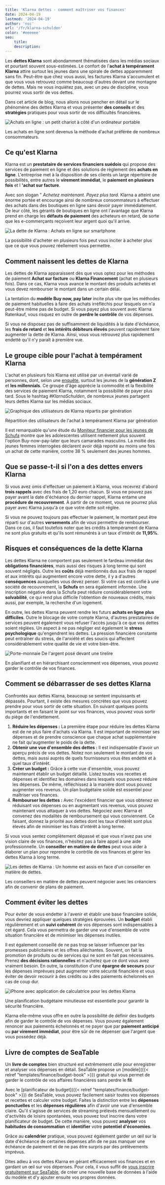 ```yaml
---
title: 'Klarna dettes - comment maîtriser vos finances'
date: 2024-04-19
lastmod: '2024-04-19'
author: 'nsc'
url: '/fr/klarna-schulden'
color: '#eeeeee'
seo:
    title:
    description:
---
```


Les **dettes Klarna** sont abondamment thématisées dans les médias sociaux et pourtant souvent sous-estimées. Le confort de l'**achat à tempérament Klarna** attire surtout les jeunes dans une spirale de dettes apparemment sans fin. Peut-être que chez vous aussi, les factures Klarna s'accumulent et que vous vous retrouvez comme beaucoup d'autres devant une montagne de dettes. Mais ne vous inquiétez pas, avec un peu de discipline, vous pourrez vous sortir de vos dettes.

Dans cet article de blog, nous allons nous pencher en détail sur le phénomène des dettes Klarna et vous présenter **des conseils** et des **stratégies** pratiques pour vous sortir de vos difficultés financières.

![Achats en ligne : un petit chariot à côté d'un ordinateur portable](images/pexels-karolina-grabowska-5632397-711x474.jpg)

Les achats en ligne sont devenus la méthode d'achat préférée de nombreux consommateurs.

## Ce qu'est Klarna

Klarna est un **prestataire de services financiers suédois** qui propose des services de paiement en ligne et des solutions de règlement des **achats en ligne**. L'entreprise met à la disposition de ses clients un large répertoire de possibilités, entre autres le **virement immédiat**, le **paiement en plusieurs fois** et l **'achat sur facture**.

Avec son slogan " _Achetez maintenant. Payez plus tard._ Klarna a atteint une énorme portée et encourage ainsi de nombreux consommateurs à effectuer des achats dans des boutiques en ligne sans devoir payer immédiatement. De leur côté, les gérants de boutiques en ligne ont l'avantage que Klarna prend en charge les **défauts de paiement** des acheteurs en retard, de sorte que les e-commerçants reçoivent leur argent quoi qu'il arrive.

![La dette de Klarna : Achats en ligne sur smartphone](images/pexels-cottonbro-studio-5076511-711x474.jpg)

La possibilité d'acheter en plusieurs fois peut vous inciter à acheter plus que ce que vous pouvez réellement vous permettre.

## Comment naissent les dettes de Klarna

Les dettes de Klarna apparaissent dès que vous optez pour les méthodes de paiement **Achat sur facture** ou **Klarna Financement** (achat en plusieurs fois). Dans ce cas, Klarna vous avance le montant des produits achetés et vous devez rembourser le montant dans un certain délai.

La tentation du **modèle Buy now, pay later** incite plus vite que les méthodes de paiement habituelles à faire des achats irréfléchis pour lesquels on n'a peut-être même pas de budget. Si vous payez plus souvent avec Klarna Ratenkauf, vous risquez en outre de **perdre** **le contrôle** de vos dépenses.

Si vous ne disposez pas de suffisamment de liquidités à la date d'échéance, les **frais de retard** et **les intérêts débiteurs élevés** peuvent rapidement faire augmenter la dette de Klarna. Ainsi, vous vous retrouvez plus rapidement endetté qu'il n'y paraît à première vue.

## Le groupe cible pour l'achat à tempérament Klarna

L'achat en plusieurs fois Klarna est utilisé par un éventail varié de personnes, dont, selon une [enquête](https://de.statista.com/infografik/29303/anteil-der-befragten-verschiedener-generationen-die-klarna-bnpl-nutzen/), surtout les jeunes de la **génération Z** et **les millennials**. Ce groupe d'âge apprécie la commodité et la flexibilité des services de paiement Klarna, notamment la possibilité de payer plus tard. Sous le hashtag _#KlarnaSchulden_, de nombreux jeunes partagent leurs dettes Klarna sur les médias sociaux.

![Graphique des utilisateurs de Klarna répartis par génération](images/Klarna-Schulden-711x533.png)

Répartition des utilisateurs de l'achat à tempérament Klarna par génération

Il est remarquable qu'une étude du [Moniteur financier pour les jeunes de Schufa](https://www.schufa.de/themenportal/analyse-schufa-jugend-finanzmonitor-2022/) montre que les adolescentes utilisent nettement plus souvent l'option Buy-now-pay-later que leurs camarades masculins. La moitié des jeunes femmes interrogées déclarent avoir déjà reporté au moins une fois un achat de cette manière, contre 38 % seulement des jeunes hommes.

## Que se passe-t-il si l'on a des dettes envers Klarna

Si vous avez omis d'effectuer un paiement à Klarna, vous recevrez d'abord **trois rappels** avec des frais de 1,20 euro chacun. Si vous ne pouvez pas payer avant la date d'échéance du dernier rappel, Klarna entame une **procédure de recouvrement**. À partir de ce moment, vous ne pourrez plus payer avec Klarna jusqu'à ce que votre dette soit réglée.

Si vous ne pouvez toujours pas effectuer le paiement, le montant peut être réparti sur d'autres **versements** afin de vous permettre de rembourser. Dans ce cas, il faut toutefois noter que les crédits à tempérament de Klarna ne sont plus gratuits et qu'ils sont rémunérés à un taux d'intérêt de **11,95%**.

## Risques et conséquences de la dette Klarna

Les dettes Klarna ne comportent pas seulement le fardeau immédiat des **obligations financières**, mais aussi des risques à long terme qui sont souvent négligés. Outre les **coûts** déjà mentionnés dus aux frais de rappel et aux intérêts qui augmentent encore votre dette, il y a d'autres **conséquences** auxquelles vous devez penser. Si votre cas est confié à une société de recouvrement, la **Schufa** en sera également informée. Une inscription négative dans la Schufa peut réduire considérablement votre **solvabilité**, ce qui rend plus difficile l'obtention de nouveaux crédits, mais aussi, par exemple, la recherche d'un logement.

En outre, les dettes Klarna peuvent rendre les futurs **achats en ligne plus difficiles**. Outre le blocage de votre compte Klarna, d'autres prestataires de services peuvent également vous refuser l'accès jusqu'à ce que vos dettes soient réglées. Un aspect à ne pas négliger est également le **stress psychologique** qu'engendrent les dettes. La pression financière constante peut entraîner du stress, de l'anxiété et des soucis qui affectent considérablement votre qualité de vie et votre bien-être.

![Porte-monnaie De l'argent posé devant une tirelire](images/pexels-katie-harp-12591342-711x472.jpg)

En planifiant et en hiérarchisant consciemment vos dépenses, vous pouvez garder le contrôle de vos finances.

## Comment se débarrasser de ses dettes Klarna

Confrontés aux dettes Klarna, beaucoup se sentent impuissants et dépassés. Pourtant, il existe des mesures concrètes que vous pouvez prendre pour vous sortir de cette situation. En suivant quelques points importants et en faisant le point sur vos finances, vous pouvez vous sortir du piège de l'endettement.

1. **Réduire les dépenses :** La première étape pour réduire les dettes Klarna est de ne plus faire d'achats via Klarna. Il est important de minimiser ses dépenses et de prendre conscience que chaque achat supplémentaire ne fait qu'augmenter le poids de la dette.
2. **Obtenir une vue d'ensemble des dettes :** Il est indispensable d'avoir un aperçu précis de vos dettes. Notez non seulement le montant de vos dettes, mais aussi auprès de quels fournisseurs vous êtes endetté et à quel taux d'intérêt.
3. **Créer un budget :** Grâce à cette vue d'ensemble, vous pouvez maintenant établir un budget détaillé. Listez toutes vos recettes et dépenses et identifiez les domaines dans lesquels vous pouvez réduire les dépenses. De même, réfléchissez à la manière dont vous pouvez augmenter vos revenus. Un plan budgétaire solide est essentiel pour maîtriser vos finances.
4. **Rembourser les dettes :** Avec l'excédent financier que vous obtenez en réduisant vos dépenses ou en augmentant vos revenus, vous pouvez maintenant vous attaquer à vos dettes. Négociez avec Klarna et convenez des modalités de remboursement qui vous conviennent. Ce faisant, donnez la priorité aux dettes dont les taux d'intérêt sont plus élevés afin de minimiser les frais d'intérêt à long terme.

Si vous vous sentez complètement dépassé et que vous n'avez pas une vision claire de vos finances, n'hésitez pas à faire appel à une aide professionnelle. Un **conseiller en matière de dettes** peut vous aider à élaborer un plan pour reprendre le contrôle de vos finances et gérer les dettes Klarna à long terme.

![Les dettes de Klarna : Un homme est assis en face d'un conseiller en matière de dettes.](images/pexels-rdne-stock-project-7821681-711x474.jpg)

Les conseillers en matière de dettes peuvent négocier avec les créanciers afin de convenir de plans de paiement.

## Comment éviter les dettes

Pour éviter de vous endetter à l'avenir et établir une base financière solide, vous devriez appliquer quelques stratégies éprouvées. Un **budget** établi régulièrement et un **suivi cohérent** de vos dépenses sont indispensables à cet égard. Cela vous permettra de garder une vue d'ensemble de votre situation financière et de minimiser les dépenses inutiles.

Il est également conseillé de ne pas trop se laisser influencer par les promesses publicitaires et les offres alléchantes. Souvent, on fait la promotion de produits ou de services qui ne sont en fait pas nécessaires. Prenez **des décisions rationnelles** et n'achetez que ce dont vous avez vraiment besoin. En outre, la constitution d'une **épargne de secours** pour les dépenses imprévues peut augmenter votre sécurité financière et vous éviter de devoir recourir à des crédits ou à des paiements échelonnés en cas de coup dur.

![iPhone avec application de calculatrice pour les dettes Klarna](images/pexels-leeloo-the-first-8970691-711x508.jpg)

Une planification budgétaire minutieuse est essentielle pour garantir la sécurité financière.

Klarna elle-même vous offre en outre la possibilité de définir des budgets afin de garder le contrôle de vos dépenses. Vous pouvez également renoncer aux paiements échelonnés et ne payer que par **paiement anticipé** ou **par virement immédiat**, pour être sûr de ne dépenser que l'argent que vous possédez déjà.

## Livre de comptes de SeaTable

Un **livre de comptes** bien structuré est extrêmement utile pour enregistrer et analyser vos dépenses en détail. SeaTable propose un [modèle]({{< relref "templates/finance/budget-book" >}}) gratuit qui vous permet de garder le contrôle de vos affaires financières sans perdre le **fil**.

Avec le [planificateur de budget]({{< relref "templates/finance/budget-book" >}}) de SeaTable, vous pouvez facilement saisir toutes vos dépenses et recettes et calculer votre budget. Faites la distinction entre les **dépenses ponctuelles** et les **dépenses régulières** afin d'avoir une vue d'ensemble claire. Qu'il s'agisse de services de streaming prélevés mensuellement ou d'activités de loisirs spontanées, vous pouvez tout inscrire dans votre planificateur de budget. De cette manière, vous pouvez **analyser** vos **habitudes de consommation** et **identifier** votre **potentiel d'économies**.

Grâce au **calendrier** pratique, vous pouvez également garder un œil sur la date d'échéance de certaines dépenses afin de ne pas manquer une échéance de paiement et de ne pas être surpris par des prélèvements imprévus.

Dites adieu à vos dettes Klarna en gérant efficacement vos finances et en gardant un œil sur vos dépenses. Pour cela, il vous suffit de [vous inscrire gratuitement sur SeaTable](https://seatable.io/fr/enregistrement/), de créer une nouvelle base de données à l'aide du modèle et d'y ajouter ensuite vos propres données.

